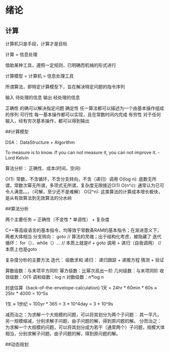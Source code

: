 # 绪论

## 计算
计算机只是手段，计算才是目标

计算 = 信息处理

借助某种工具，遵照一定规则，已明确而机械的形式进行

计算模型 = 计算机 = 信息处理工具

所谓算法，即特定计算模型下，旨在解决特定问题的指令序列

输入 待处理的信息
输出 经处理的信息

正确性 的确可以解决指定问题
确定性 任一算法都可以描述为一个由基本操作组成的序列
可行性 每一基本操作都可以实现，且在常数时间内完成
有穷性 对于任何输入，经有穷次基本操作，都可以得到输出

##计算模型

DSA： DataStructure + Algorithm

To measure is to know. If you can not measure it, you can not improve it. -Lord Kelvin

算法分析： 正确性、成本(时间，空间)



O(1): 常数，不含循环，不含分支转向，不含（递归）调用
O(log n): 底数无所谓，常数次幂无所谓，多项式无所谓，复杂度无限接近O(1)
O(n^c): 通常认为已可令人满意。。。（可解，至少还不是难解）
O(2^n): 这类算法的计算成本增长极快，是从有效算法到无效算法的分水岭

##算法分析

两个主要任务 = 正确性（不变性 * 单调性） + 复杂度

C++等高级语言的基本指令，均等效于常数条RAM的基本指令；在渐进意义下，两者大体相当
分支转向： goto // 算法的灵魂；出于结构化考虑，被隐藏了
迭代循环： for（）、while（）... // 本质上就是if + goto
调用 + 递归（自我调用） // 本质上也是goto

复杂度分析的主要方法
迭代： 级数求和
递归： 递归跟踪 + 递推方程
猜测 + 验证

算数级数：与末项平方同阶
幂方级数：比幂次高出一阶
几何级数：与末项同阶
收敛级数：O(1)
调和级数：log n
对数级数：n*log n


封底估算（back-of-the-envelope-calculation)
1天 = 24hr * 60min * 60s
    ≈ 25hr * 4000
    = 10^5s

1生 ≈ 1世纪
    = 100yr * 365
    = 3 * 10^4day
    = 3 * 10^9s
    

减而治之：为求解一个大规模的问题，可以将其划分为两个子问题： 其一平凡，另一规模缩减，分别求解子问题，由子问题的解，得到原问题的解。
分而治之：为求解一个大规模的问题，可以将其划分成为若干（通常两个）子问题，规模大体相当，分别求解子问题，由子问题的解，得到原问题的解。

##动态规划



